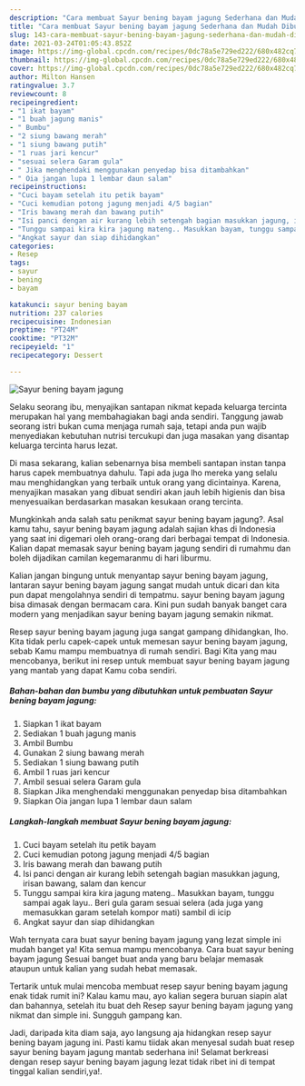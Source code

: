 ```yaml
---
description: "Cara membuat Sayur bening bayam jagung Sederhana dan Mudah Dibuat"
title: "Cara membuat Sayur bening bayam jagung Sederhana dan Mudah Dibuat"
slug: 143-cara-membuat-sayur-bening-bayam-jagung-sederhana-dan-mudah-dibuat
date: 2021-03-24T01:05:43.852Z
image: https://img-global.cpcdn.com/recipes/0dc78a5e729ed222/680x482cq70/sayur-bening-bayam-jagung-foto-resep-utama.jpg
thumbnail: https://img-global.cpcdn.com/recipes/0dc78a5e729ed222/680x482cq70/sayur-bening-bayam-jagung-foto-resep-utama.jpg
cover: https://img-global.cpcdn.com/recipes/0dc78a5e729ed222/680x482cq70/sayur-bening-bayam-jagung-foto-resep-utama.jpg
author: Milton Hansen
ratingvalue: 3.7
reviewcount: 8
recipeingredient:
- "1 ikat bayam"
- "1 buah jagung manis"
- " Bumbu"
- "2 siung bawang merah"
- "1 siung bawang putih"
- "1 ruas jari kencur"
- "sesuai selera Garam gula"
- " Jika menghendaki menggunakan penyedap bisa ditambahkan"
- " Oia jangan lupa 1 lembar daun salam"
recipeinstructions:
- "Cuci bayam setelah itu petik bayam"
- "Cuci kemudian potong jagung menjadi 4/5 bagian"
- "Iris bawang merah dan bawang putih"
- "Isi panci dengan air kurang lebih setengah bagian masukkan jagung, irisan bawang, salam dan kencur"
- "Tunggu sampai kira kira jagung mateng.. Masukkan bayam, tunggu sampai agak layu.. Beri gula garam sesuai selera (ada juga yang memasukkan garam setelah kompor mati) sambil di icip"
- "Angkat sayur dan siap dihidangkan"
categories:
- Resep
tags:
- sayur
- bening
- bayam

katakunci: sayur bening bayam 
nutrition: 237 calories
recipecuisine: Indonesian
preptime: "PT24M"
cooktime: "PT32M"
recipeyield: "1"
recipecategory: Dessert

---
```



![Sayur bening bayam jagung](https://img-global.cpcdn.com/recipes/0dc78a5e729ed222/680x482cq70/sayur-bening-bayam-jagung-foto-resep-utama.jpg)

Selaku seorang ibu, menyajikan santapan nikmat kepada keluarga tercinta merupakan hal yang membahagiakan bagi anda sendiri. Tanggung jawab seorang istri bukan cuma menjaga rumah saja, tetapi anda pun wajib menyediakan kebutuhan nutrisi tercukupi dan juga masakan yang disantap keluarga tercinta harus lezat.

Di masa  sekarang, kalian sebenarnya bisa membeli santapan instan tanpa harus capek membuatnya dahulu. Tapi ada juga lho mereka yang selalu mau menghidangkan yang terbaik untuk orang yang dicintainya. Karena, menyajikan masakan yang dibuat sendiri akan jauh lebih higienis dan bisa menyesuaikan berdasarkan masakan kesukaan orang tercinta. 



Mungkinkah anda salah satu penikmat sayur bening bayam jagung?. Asal kamu tahu, sayur bening bayam jagung adalah sajian khas di Indonesia yang saat ini digemari oleh orang-orang dari berbagai tempat di Indonesia. Kalian dapat memasak sayur bening bayam jagung sendiri di rumahmu dan boleh dijadikan camilan kegemaranmu di hari liburmu.

Kalian jangan bingung untuk menyantap sayur bening bayam jagung, lantaran sayur bening bayam jagung sangat mudah untuk dicari dan kita pun dapat mengolahnya sendiri di tempatmu. sayur bening bayam jagung bisa dimasak dengan bermacam cara. Kini pun sudah banyak banget cara modern yang menjadikan sayur bening bayam jagung semakin nikmat.

Resep sayur bening bayam jagung juga sangat gampang dihidangkan, lho. Kita tidak perlu capek-capek untuk memesan sayur bening bayam jagung, sebab Kamu mampu membuatnya di rumah sendiri. Bagi Kita yang mau mencobanya, berikut ini resep untuk membuat sayur bening bayam jagung yang mantab yang dapat Kamu coba sendiri.

<!--inarticleads1-->

##### Bahan-bahan dan bumbu yang dibutuhkan untuk pembuatan Sayur bening bayam jagung:

1. Siapkan 1 ikat bayam
1. Sediakan 1 buah jagung manis
1. Ambil  Bumbu
1. Gunakan 2 siung bawang merah
1. Sediakan 1 siung bawang putih
1. Ambil 1 ruas jari kencur
1. Ambil sesuai selera Garam gula
1. Siapkan  Jika menghendaki menggunakan penyedap bisa ditambahkan
1. Siapkan  Oia jangan lupa 1 lembar daun salam




<!--inarticleads2-->

##### Langkah-langkah membuat Sayur bening bayam jagung:

1. Cuci bayam setelah itu petik bayam
1. Cuci kemudian potong jagung menjadi 4/5 bagian
1. Iris bawang merah dan bawang putih
1. Isi panci dengan air kurang lebih setengah bagian masukkan jagung, irisan bawang, salam dan kencur
1. Tunggu sampai kira kira jagung mateng.. Masukkan bayam, tunggu sampai agak layu.. Beri gula garam sesuai selera (ada juga yang memasukkan garam setelah kompor mati) sambil di icip
1. Angkat sayur dan siap dihidangkan




Wah ternyata cara buat sayur bening bayam jagung yang lezat simple ini mudah banget ya! Kita semua mampu mencobanya. Cara buat sayur bening bayam jagung Sesuai banget buat anda yang baru belajar memasak ataupun untuk kalian yang sudah hebat memasak.

Tertarik untuk mulai mencoba membuat resep sayur bening bayam jagung enak tidak rumit ini? Kalau kamu mau, ayo kalian segera buruan siapin alat dan bahannya, setelah itu buat deh Resep sayur bening bayam jagung yang nikmat dan simple ini. Sungguh gampang kan. 

Jadi, daripada kita diam saja, ayo langsung aja hidangkan resep sayur bening bayam jagung ini. Pasti kamu tiidak akan menyesal sudah buat resep sayur bening bayam jagung mantab sederhana ini! Selamat berkreasi dengan resep sayur bening bayam jagung lezat tidak ribet ini di tempat tinggal kalian sendiri,ya!.

